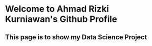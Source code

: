 # Welcome to Ahmad Rizki Kurniawan's Github Profile

## This page is to show my Data Science Project
